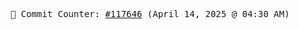 <p align="center">
    <samp>
        📮 Commit Counter: <a href="https://github.com/Javascript-void0/Javascript-void0/commits/main">#117646</a> (April 14, 2025 @ 04:30 AM)
    </samp>
</p>